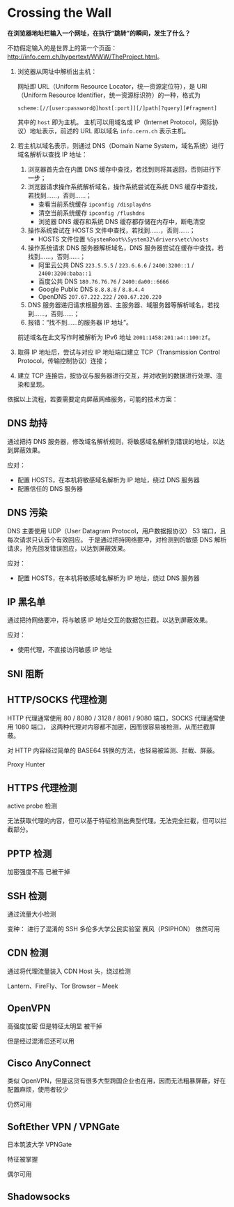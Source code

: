 # Crossing the Wall

**在浏览器地址栏输入一个网址，在执行“跳转”的瞬间，发生了什么？**

不妨假定输入的是世界上的第一个页面：<http://info.cern.ch/hypertext/WWW/TheProject.html>。

1.  浏览器从网址中解析出主机：

    网址即 URL（Uniform Resource Locator，统一资源定位符），是 URI（Uniform Resource Identifier，统一资源标识符）的一种，格式为

    ```
    scheme:[//[user:password@]host[:port]][/]path[?query][#fragment]
    ```

    其中的 `host` 即为主机。
    主机可以用域名或 IP（Internet Protocol，网际协议）地址表示，前述的 URL 即以域名 `info.cern.ch` 表示主机。

2.  若主机以域名表示，则通过 DNS（Domain Name System，域名系统）进行域名解析以查找 IP 地址：

    1.  浏览器首先会在内置 DNS 缓存中查找，若找到则将其返回，否则进行下一步；
    2.  浏览器请求操作系统解析域名，操作系统尝试在系统 DNS 缓存中查找，若找到……，否则……；
        *   查看当前系统缓存 `ipconfig /displaydns`
        *   清空当前系统缓存 `ipconfig /flushdns`
        *   浏览器 DNS 缓存和系统 DNS 缓存都存储在内存中，断电清空
    3.  操作系统尝试在 HOSTS 文件中查找，若找到……，否则……；
        *   HOSTS 文件位置 `%SystemRoot%\System32\drivers\etc\hosts`
    4.  操作系统请求 DNS 服务器解析域名，DNS 服务器尝试在缓存中查找，若找到……，否则……；
        *   阿里云公共 DNS `223.5.5.5` / `223.6.6.6` / `2400:3200::1` / `2400:3200:baba::1`
        *   百度公共 DNS `180.76.76.76` / `2400:da00::6666`
        *   Google Public DNS `8.8.8.8` / `8.8.4.4`
        *   OpenDNS `207.67.222.222` / `208.67.220.220`
    5.  DNS 服务器递归请求根服务器、主服务器、域服务器等解析域名，若找到……，否则……；
    6.  报错：“找不到……的服务器 IP 地址”。

    前述域名在此文写作时被解析为 IPv6 地址 `2001:1458:201:a4::100:2f`。

3.  取得 IP 地址后，尝试与对应 IP 地址端口建立 TCP（Transmission Control Protocol，传输控制协议）连接；

4.  建立 TCP 连接后，按协议与服务器进行交互，并对收到的数据进行处理、渲染和呈现。

依据以上流程，若要需要定向屏蔽网络服务，可能的技术方案：

## DNS 劫持

通过把持 DNS 服务器，修改域名解析规则，将敏感域名解析到错误的地址，以达到屏蔽效果。

应对：

*   配置 HOSTS，在本机将敏感域名解析为 IP 地址，绕过 DNS 服务器
*   配置信任的 DNS 服务器

## DNS 污染

DNS 主要使用 UDP（User Datagram Protocol，用户数据报协议） 53 端口，且每次请求只认首个有效回应。
于是通过把持网络要冲，对检测到的敏感 DNS 解析请求，抢先回发错误回应，以达到屏蔽效果。

应对：

*   配置 HOSTS，在本机将敏感域名解析为 IP 地址，绕过 DNS 服务器

## IP 黑名单

通过把持网络要冲，将与敏感 IP 地址交互的数据包拦截，以达到屏蔽效果。

应对：

*   使用代理，不直接访问敏感 IP 地址

## SNI 阻断

## HTTP/SOCKS 代理检测

HTTP 代理通常使用 80 / 8080 / 3128 / 8081 / 9080 端口，SOCKS 代理通常使用 1080 端口，
这两种代理对内容都不加密，因而很容易被检测，从而拦截屏蔽。

对 HTTP 内容经过简单的 BASE64 转换的方法，也轻易被监测、拦截、屏蔽。

Proxy Hunter

## HTTPS 代理检测

active probe 检测

无法获取代理的内容，但可以基于特征检测出典型代理。无法完全拦截，但可以拦截部分。

## PPTP 检测

加密强度不高
已被干掉

## SSH 检测

通过流量大小检测

变种：
进行了混淆的 SSH
多伦多大学公民实验室 赛风（PSIPHON）
依然可用

## CDN 检测

通过将代理流量装入 CDN Host 头，绕过检测

Lantern、FireFly、Tor Browser – Meek

## OpenVPN

高强度加密
但是特征太明显
被干掉

但是经过混淆后还可以用

## Cisco AnyConnect

类似 OpenVPN，但是这货有很多大型跨国企业也在用，因而无法粗暴屏蔽，好在配置麻烦，使用者较少

仍然可用

## SoftEther VPN / VPNGate

日本筑波大学 VPNGate

特征被掌握

偶尔可用

## Shadowsocks
